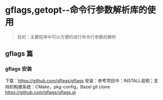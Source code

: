 # gflags,getopt--命令行参数解析库的使用

>目的：主要程序中可以方便的进行命令行参数的解析


## gflags 篇

### gflags 安装

下载：https://github.com/gflags/gflags
安装：参考项目中：INSTALL说明；支持的构建系统：CMake，pkg-config，Bazel
    git clone https://github.com/gflags/gflags.gi







